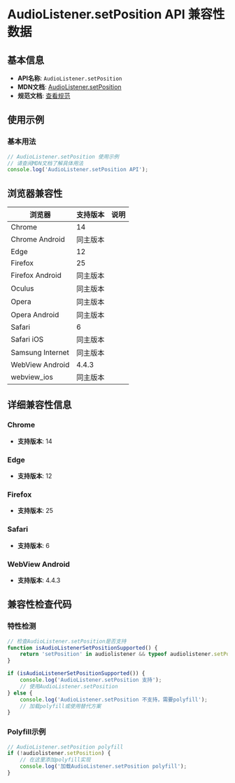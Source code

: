 # AudioListener.setPosition API 兼容性数据

## 基本信息

- **API名称**: `AudioListener.setPosition`
- **MDN文档**: [AudioListener.setPosition](https://developer.mozilla.org/docs/Web/API/AudioListener/setPosition)
- **规范文档**: [查看规范](https://webaudio.github.io/web-audio-api/#dom-audiolistener-setposition)

## 使用示例

### 基本用法

```javascript
// AudioListener.setPosition 使用示例
// 请查阅MDN文档了解具体用法
console.log('AudioListener.setPosition API');
```

## 浏览器兼容性

| 浏览器 | 支持版本 | 说明 |
|--------|----------|------|
| Chrome | 14 |  |
| Chrome Android | 同主版本 |  |
| Edge | 12 |  |
| Firefox | 25 |  |
| Firefox Android | 同主版本 |  |
| Oculus | 同主版本 |  |
| Opera | 同主版本 |  |
| Opera Android | 同主版本 |  |
| Safari | 6 |  |
| Safari iOS | 同主版本 |  |
| Samsung Internet | 同主版本 |  |
| WebView Android | 4.4.3 |  |
| webview_ios | 同主版本 |  |

## 详细兼容性信息

### Chrome

- **支持版本**: 14

### Edge

- **支持版本**: 12

### Firefox

- **支持版本**: 25

### Safari

- **支持版本**: 6

### WebView Android

- **支持版本**: 4.4.3

## 兼容性检查代码

### 特性检测

```javascript
// 检查AudioListener.setPosition是否支持
function isAudioListenerSetPositionSupported() {
    return 'setPosition' in audiolistener && typeof audiolistener.setPosition === 'function';
}

if (isAudioListenerSetPositionSupported()) {
    console.log('AudioListener.setPosition 支持');
    // 使用AudioListener.setPosition
} else {
    console.log('AudioListener.setPosition 不支持，需要polyfill');
    // 加载polyfill或使用替代方案
}
```

### Polyfill示例

```javascript
// AudioListener.setPosition polyfill
if (!audiolistener.setPosition) {
    // 在这里添加polyfill实现
    console.log('加载AudioListener.setPosition polyfill');
}
```

